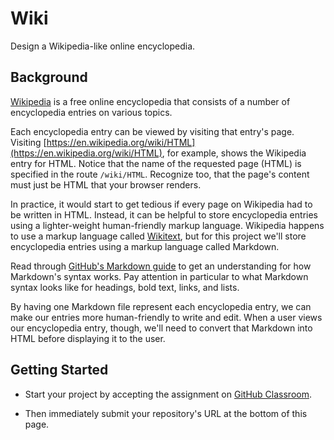 # Wiki

Design a Wikipedia-like online encyclopedia.


## Background

[Wikipedia](https://www.wikipedia.org/) is a free online encyclopedia that consists of a number of encyclopedia entries on various topics.

Each encyclopedia entry can be viewed by visiting that entry's page. Visiting [https://en.wikipedia.org/wiki/HTML](https://en.wikipedia.org/wiki/HTML), for example, shows the Wikipedia entry for HTML. Notice that the name of the requested page (HTML) is specified in the route `/wiki/HTML`. Recognize too, that the page's content must just be HTML that your browser renders.

In practice, it would start to get tedious if every page on Wikipedia had to be written in HTML. Instead, it can be helpful to store encyclopedia entries using a lighter-weight human-friendly markup language. Wikipedia happens to use a markup language called [Wikitext](https://en.wikipedia.org/wiki/Help:Wikitext), but for this project we'll store encyclopedia entries using a markup language called Markdown.

Read through [GitHub's Markdown guide](https://help.github.com/en/github/writing-on-github/basic-writing-and-formatting-syntax) to get an understanding for how Markdown's syntax works. Pay attention in particular to what Markdown syntax looks like for headings, bold text, links, and lists.

By having one Markdown file represent each encyclopedia entry, we can make our entries more human-friendly to write and edit. When a user views our encyclopedia entry, though, we'll need to convert that Markdown into HTML before displaying it to the user.


## Getting Started

* Start your project by accepting the assignment on [GitHub Classroom](https://classroom.github.com/a/HCD9nsk6).

* Then immediately submit your repository's URL at the bottom of this page.
